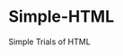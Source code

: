 # Simple-HTML
Simple Trials of HTML


































































